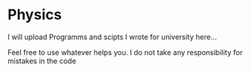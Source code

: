 # Physics

I will upload Programms and scipts I wrote for university here...

Feel free to use whatever helps you. I do not take any responsibility for mistakes in the code
